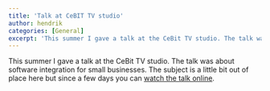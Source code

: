 ```yaml
---
title: 'Talk at CeBIT TV studio'
author: hendrik
categories: [General]
excerpt: 'This summer I gave a talk at the CeBit TV studio. The talk was about software integration for small businesses.'
---
```

This summer I gave a talk at the CeBit TV studio. The talk was about software integration for small businesses. The subject is a little bit out of place here but since a few days you can
[watch the talk online](http://www.cebit-studio-mittelstand.de/deDE/BroadcastB-282-OneIntegrationPlatform-SIC_Software_Industrie_Consult_GmbH.html).
